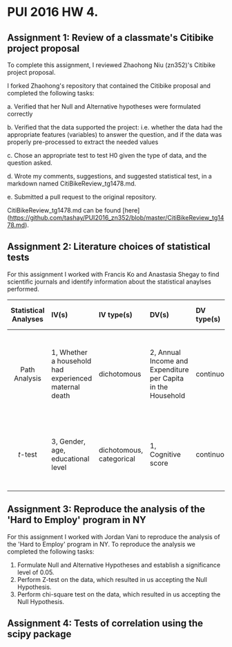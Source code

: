 # PUI 2016 HW 4.

## Assignment 1: Review of a classmate's Citibike project proposal

To complete this assignment, I reviewed Zhaohong Niu (zn352)'s Citibike project proposal.

I forked Zhaohong's repository that contained the Citibike proposal and completed the following tasks:

a. Verified that her Null and Alternative hypotheses were formulated correctly

b. Verified that the data supported the project: i.e. whether the data had the appropriate features (variables) to answer the question, and if the data was properly pre-processed to extract the needed values 

c. Chose an appropriate test to test H0 given the type of data, and the question asked. 

d. Wrote my comments, suggestions, and suggested statistical test, in a markdown named CitiBikeReview_tg1478.md.

e. Submitted a pull request to the original repository.

CitiBikeReview_tg1478.md can be found [here] (https://github.com/tashay/PUI2016_zn352/blob/master/CitiBikeReview_tg1478.md).


## Assignment 2: Literature choices of statistical tests

For this assignment I worked with Francis Ko and Anastasia Shegay to find scientific journals and identify information about the statistical anaylses performed. 
  
| Statistical Analyses	|  IV(s)  |  IV type(s) |  DV(s)  |  DV type(s)  |  Control Var | Control Var type  | Question to be answered | _H0_ | alpha | link to paper | 
|:----------:|:----------|:------------|:-------------|:-------------|:------------|:------------- |:------------------|:----:|:-------:|:-------|
Path Analysis	| 1, Whether a household had experienced maternal death | dichotomous | 2, Annual Income and Expenditure per Capita in the Household| continuous | 1, maternal age | continuous (could also be categoridcal) | Does maternal death impact household economic status after the event? | Maternal death either increases or does not change annual income and expenditure per capita | 0.041,0.001 | [Impact of Maternal Death on Household Economy in Rural China: A Prospective Path Analysis](http://journals.plos.org/plosone/article?id=10.1371/journal.pone.0134756) |
*t*-test	| 3, Gender, age, educational level | dichotomous, categorical | 1, Cognitive score| continuous | 1, Normal cognitive ability | continuous | 	Do the cognitive functions of the healthy elderly change over time? | Cognitive function in the healthy elderly declines over time | 0.05 | [Does Cognitive Function Increase over Time in the Healthy Elderly?](http://journals.plos.org/plosone/article?id=10.1371/journal.pone.0078646) |

## Assignment 3: Reproduce the analysis of the 'Hard to Employ' program in NY

For this assignment I worked with Jordan Vani to reproduce the analysis of the 'Hard to Employ' program in NY. To reproduce the analysis we completed the following tasks: 

1. Formulate Null and Alternative Hypotheses and establish a significance level of 0.05.
2. Perform Z-test on the data, which resulted in us accepting the Null Hypothesis. 
3. Perform chi-square test on the data, which resulted in us accepting the Null Hypothesis. 

## Assignment 4: Tests of correlation using the scipy package


